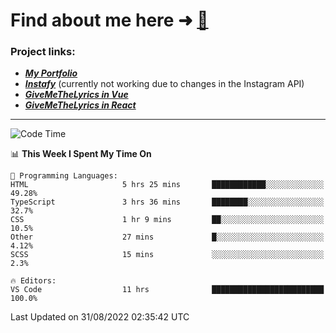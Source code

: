 # Find about me here ➜ [🧑](https://pauabella.dev)

### Project links:
- ***[My Portfolio](https://pauabella.dev)***
- ***[Instafy](https://instafy.me)*** (currently not working due to changes in the Instagram API)
- ***[GiveMeTheLyrics in Vue](https://lyrics.pauabella.dev)***
- ***[GiveMeTheLyrics in React](https://pauabella.dev/GiveMeTheLyrics)***

---
<!--START_SECTION:waka-->
![Code Time](http://img.shields.io/badge/Code%20Time-1%2C389%20hrs%2036%20mins-blue)

📊 **This Week I Spent My Time On** 

```text
💬 Programming Languages: 
HTML                     5 hrs 25 mins       ████████████░░░░░░░░░░░░░   49.28% 
TypeScript               3 hrs 36 mins       ████████░░░░░░░░░░░░░░░░░   32.7% 
CSS                      1 hr 9 mins         ██░░░░░░░░░░░░░░░░░░░░░░░   10.5% 
Other                    27 mins             █░░░░░░░░░░░░░░░░░░░░░░░░   4.12% 
SCSS                     15 mins             ░░░░░░░░░░░░░░░░░░░░░░░░░   2.3%

🔥 Editors: 
VS Code                  11 hrs              █████████████████████████   100.0%

```


 Last Updated on 31/08/2022 02:35:42 UTC
<!--END_SECTION:waka-->
